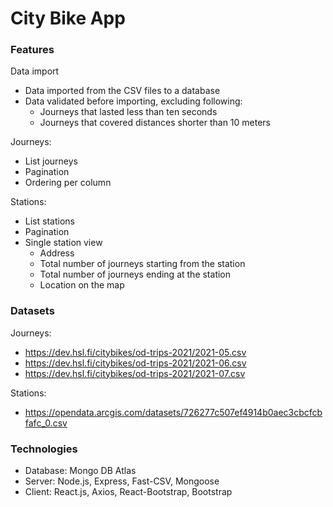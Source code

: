 # City Bike App

### Features

Data import
* Data imported from the CSV files to a database
* Data validated before importing, excluding following:
  * Journeys that lasted less than ten seconds
  * Journeys that covered distances shorter than 10 meters

Journeys:
* List journeys
* Pagination
* Ordering per column

Stations:
* List stations
* Pagination
* Single station view
  * Address
  * Total number of journeys starting from the station
  * Total number of journeys ending at the station
  * Location on the map



### Datasets
Journeys: 
* https://dev.hsl.fi/citybikes/od-trips-2021/2021-05.csv
* https://dev.hsl.fi/citybikes/od-trips-2021/2021-06.csv
* https://dev.hsl.fi/citybikes/od-trips-2021/2021-07.csv

Stations:
* https://opendata.arcgis.com/datasets/726277c507ef4914b0aec3cbcfcbfafc_0.csv

### Technologies
* Database: Mongo DB Atlas
* Server: Node.js, Express, Fast-CSV, Mongoose
* Client: React.js, Axios, React-Bootstrap, Bootstrap



